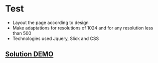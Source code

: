 # Test

  - Layout the page according to design
  - Make adaptations for resolutions of 1024 and for any resolution less than 500
  - Technologies used Jquery, Slick and CSS
  ## [Solution DEMO](https://tsekhmister.github.io/test-task-jquery/)